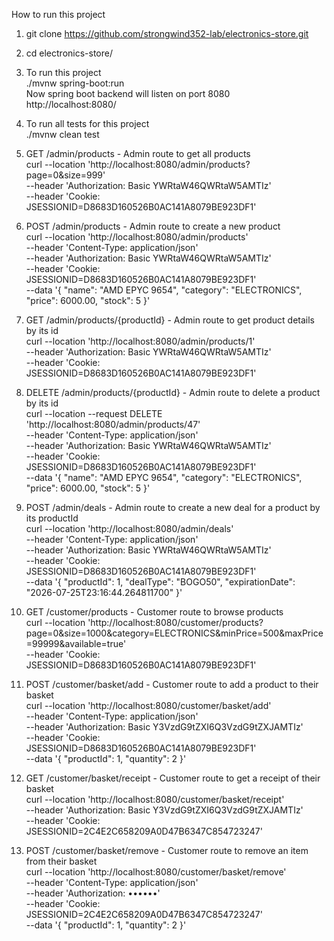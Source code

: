 How to run this project
1. git clone https://github.com/strongwind352-lab/electronics-store.git
2. cd electronics-store/
3. To run this project<br> 
./mvnw spring-boot:run<br>
Now spring boot backend will listen on port 8080<br>
http://localhost:8080/

4. To run all tests for this project<br>
   ./mvnw clean test

5. GET /admin/products - Admin route to get all products <br>
curl --location 'http://localhost:8080/admin/products?page=0&size=999' \
--header 'Authorization: Basic YWRtaW46QWRtaW5AMTIz' \
--header 'Cookie: JSESSIONID=D8683D160526B0AC141A8079BE923DF1'
6. POST /admin/products - Admin route to create a new product <br>
   curl --location 'http://localhost:8080/admin/products' \
   --header 'Content-Type: application/json' \
   --header 'Authorization: Basic YWRtaW46QWRtaW5AMTIz' \
   --header 'Cookie: JSESSIONID=D8683D160526B0AC141A8079BE923DF1' \
   --data '{
   "name": "AMD EPYC 9654",
   "category": "ELECTRONICS",
   "price": 6000.00,
   "stock": 5
   }'

7. GET /admin/products/{productId} - Admin route to get product details by its id <br>
   curl --location 'http://localhost:8080/admin/products/1' \
   --header 'Authorization: Basic YWRtaW46QWRtaW5AMTIz' \
   --header 'Cookie: JSESSIONID=D8683D160526B0AC141A8079BE923DF1'
8. DELETE /admin/products/{productId} - Admin route to delete a product by its id <br>
   curl --location --request DELETE 'http://localhost:8080/admin/products/47' \
   --header 'Content-Type: application/json' \
   --header 'Authorization: Basic YWRtaW46QWRtaW5AMTIz' \
   --header 'Cookie: JSESSIONID=D8683D160526B0AC141A8079BE923DF1' \
   --data '{
   "name": "AMD EPYC 9654",
   "category": "ELECTRONICS",
   "price": 6000.00,
   "stock": 5
   }'

9. POST /admin/deals - Admin route to create a new deal for a product by its productId <br>
   curl --location 'http://localhost:8080/admin/deals' \
   --header 'Content-Type: application/json' \
   --header 'Authorization: Basic YWRtaW46QWRtaW5AMTIz' \
   --header 'Cookie: JSESSIONID=D8683D160526B0AC141A8079BE923DF1' \
   --data '{
   "productId": 1,
   "dealType": "BOGO50",
   "expirationDate": "2026-07-25T23:16:44.264811700"
   }'

10. GET /customer/products - Customer route to browse products<br>
    curl --location 'http://localhost:8080/customer/products?page=0&size=1000&category=ELECTRONICS&minPrice=500&maxPrice=99999&available=true' \
    --header 'Cookie: JSESSIONID=D8683D160526B0AC141A8079BE923DF1'

11. POST /customer/basket/add - Customer route to add a product to their basket <br>
    curl --location 'http://localhost:8080/customer/basket/add' \
    --header 'Content-Type: application/json' \
    --header 'Authorization: Basic Y3VzdG9tZXI6Q3VzdG9tZXJAMTIz' \
    --header 'Cookie: JSESSIONID=D8683D160526B0AC141A8079BE923DF1' \
    --data '{
    "productId": 1,
    "quantity": 2
    }'
12. GET /customer/basket/receipt - Customer route to get a receipt of their basket<br>
    curl --location 'http://localhost:8080/customer/basket/receipt' \
    --header 'Authorization: Basic Y3VzdG9tZXI6Q3VzdG9tZXJAMTIz' \
    --header 'Cookie: JSESSIONID=2C4E2C658209A0D47B6347C854723247'
13. POST /customer/basket/remove - Customer route to remove an item from their basket <br>
    curl --location 'http://localhost:8080/customer/basket/remove' \
    --header 'Content-Type: application/json' \
    --header 'Authorization: ••••••' \
    --header 'Cookie: JSESSIONID=2C4E2C658209A0D47B6347C854723247' \
    --data '{
    "productId": 1,
    "quantity": 2
    }'
